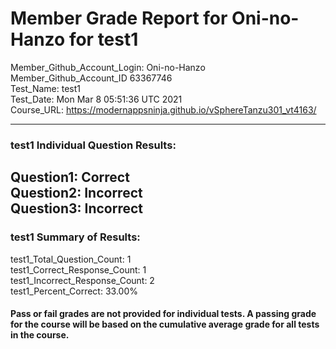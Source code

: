 # Member Grade Report for Oni-no-Hanzo for test1  
   
Member_Github_Account_Login: Oni-no-Hanzo  
Member_Github_Account_ID 63367746  
Test_Name: test1  
Test_Date: Mon Mar  8 05:51:36 UTC 2021  
Course_URL: https://modernappsninja.github.io/vSphereTanzu301_vt4163/  
   
---  
### test1 Individual Question Results:  
Question1: Correct  
Question2: Incorrect  
Question3: Incorrect  
---  
### test1 Summary of Results:  
test1_Total_Question_Count: 1  
test1_Correct_Response_Count: 1  
test1_Incorrect_Response_Count: 2  
test1_Percent_Correct: 33.00%  
#### Pass or fail grades are not provided for individual tests. A passing grade for the course will be based on the cumulative average grade for all tests in the course.  

